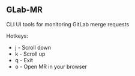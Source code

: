## GLab-MR
CLI UI tools for monitoring GitLab merge requests

Hotkeys:

* j - Scroll down
* k - Scroll up
* q - Exit
* o - Open MR in your browser

